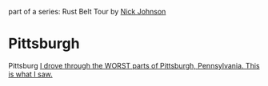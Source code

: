 part of a series: Rust Belt Tour by [Nick Johnson](https://www.youtube.com/channel/UCEBY1LNHPiJ6AE0B1wxfNHw)

# Pittsburgh
Pittsburg [I drove through the WORST parts of Pittsburgh, Pennsylvania. This is what I saw.](https://youtu.be/HKdNERIJ0_w)
